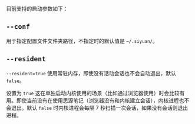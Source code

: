 目前支持的启动参数如下：

## `--conf`

用于指定配置文件文件夹路径，不指定时的默认值是 `~/.siyuan/`。

## `--resident`

`--resident=true` 使用常驻内存，即使没有活动会话也不会自动退出，默认 `false`。

设置为 `true` 这在单独启动内核使用的场景（比如通过浏览器使用）时会比较有用。即使当前没有在使用思源笔记（浏览器没有和内核建立会话），内核进程也不会退出。默认 `false` 时内核进程会每隔 7 秒扫描一次会话，如果没有会话则退出进程。
